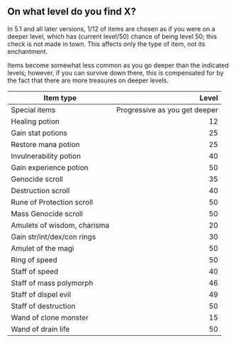 ## On what level do you find X?

In 5.1 and all later versions, 1/12 of items are chosen as if you were on a deeper level, which has (current level/50) chance of being level 50; this check is not made in town.  This affects only the type of item, not its enchantment.

Items become somewhat less common as you go deeper than the indicated levels; however, if you can survive down there, this is compensated for by the fact that there are more treasures on deeper levels.

|Item type                    |Level
|-----------------------------|-----:|
|Special items                |Progressive as you get deeper
|Healing potion               |12
|Gain stat potions            |25
|Restore mana potion          |25
|Invulnerability potion       |40
|Gain experience potion       |50
|Genocide scroll              |35
|Destruction scroll           |40
|Rune of Protection scroll    |50
|Mass Genocide scroll         |50
|Amulets of wisdom, charisma  |20
|Gain str/int/dex/con rings   |30
|Amulet of the magi           |50
|Ring of speed                |50
|Staff of speed               |40
|Staff of mass polymorph      |46
|Staff of dispel evil         |49
|Staff of destruction         |50
|Wand of clone monster        |15
|Wand of drain life           |50